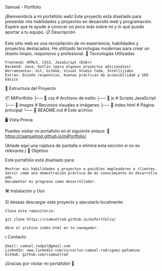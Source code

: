 Samuel - Portfolio 

¡Bienvenido/a a mi portafolio web! Este proyecto está diseñado para presentar mis habilidades y proyectos en desarrollo web y programación. Espero que te ayude a conocer un poco más sobre mí y lo que puedo aportar a tu equipo.
📋 Descripción

Este sitio web es una recopilación de mi experiencia, habilidades y proyectos destacados. He utilizado tecnologías modernas para crear un diseño limpio, responsivo y profesional.
🚀 Tecnologías Utilizadas

    Frontend: HTML5, CSS3, JavaScript (ES6+)
    Backend: Java, Kotlin (para algunos proyectos adicionales)
    Herramientas: Git, GitHub, Visual Studio Code, Intellijidea
    Extras: Diseño responsivo, buenas prácticas de accesibilidad y SEO básico

📂 Estructura del Proyecto

📦 MiPortfolio
├── 📁 css          # Archivos de estilo
├── 📁 js           # Scripts JavaScript
├── 📁 images       # Recursos visuales e imágenes
├── 📄 index.html   # Página principal
└── 📄 README.md    # Este archivo

🖥️ Vista Previa

Puedes visitar mi portafolio en el siguiente enlace:
🔗 https://csamuelrod.github.io/miPortfolio/


(Añade aquí una captura de pantalla o elimina esta sección si no es relevante.)
🎯 Objetivo

Este portafolio está diseñado para:

    Mostrar mis habilidades y proyectos a posibles empleadores o clientes.
    Servir como una demostración práctica de mi conocimiento en desarrollo web.
    Documentar mi progreso como desarrollador.

🛠️ Instalación y Uso

Si deseas descargar este proyecto y ejecutarlo localmente:

    Clona este repositorio:

    git clone https://csamuelrod.github.io/miPortfolio/

    Abre el archivo index.html en tu navegador.

📞 Contacto

    Email: samuel.rodpal@gmail.com
    LinkedIn: www.linkedin.com/in/carlos-samuel-rodriguez-palomino
    GitHub: github.com/csamuelrod

¡Gracias por visitar mi portafolio! 🎉
